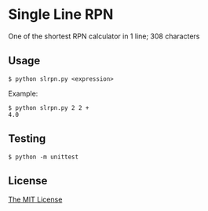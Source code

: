 # Single Line RPN
One of the shortest RPN calculator in 1 line; 308 characters

## Usage
```shell script
$ python slrpn.py <expression>
```
Example:
```shell script
$ python slrpn.py 2 2 +
4.0
```

## Testing
```shell script
$ python -m unittest
```

## License
[The MIT License](https://opensource.org/licenses/MIT)
